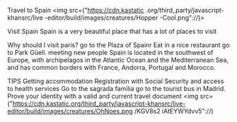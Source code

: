Travel to Spain
<img src=("https://cdn.kastatic
.org/third_party/javascript-khansrc/live
-editor/build/images/creatures/Hopper
-Cool.png"://)>

Visit Spain Spain is a very beautiful place that has a lot of places to visit

 Why should I visit paris?
go to the Plaza of Spainr
Eat in a nice restaurant
go to Park Güell.
meeting new people
Spain is located in the southwest of Europe, with archipelagos in the Atlantic Ocean and the Mediterranean Sea, and has common borders with France, Andorra, Portugal and Morocco.

 TIPS
Getting accommodation
Registration with Social Security and access to health services
Go to the sagrada familia
go to the tourist bus in Madrid.
Prove your identity with a valid and current travel document
<img src=("https://cdn.kastatic.org/third_party/javascript-khansrc/live-editor/build/images/creatures/OhNoes.png
/KGV8s2 iAtEYWYdvv5"://)
